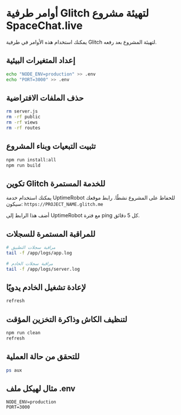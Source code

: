 # أوامر طرفية Glitch لتهيئة مشروع SpaceChat.live

يمكنك استخدام هذه الأوامر في طرفية Glitch لتهيئة المشروع بعد رفعه.

## إعداد المتغيرات البيئية

```bash
echo "NODE_ENV=production" >> .env
echo "PORT=3000" >> .env
```

## حذف الملفات الافتراضية

```bash
rm server.js
rm -rf public
rm -rf views
rm -rf routes
```

## تثبيت التبعيات وبناء المشروع

```bash
npm run install:all
npm run build
```

## تكوين Glitch للخدمة المستمرة

يمكنك استخدام خدمة UptimeRobot للحفاظ على المشروع نشطًا.
رابط موقعك سيكون: `https://PROJECT_NAME.glitch.me`

أضف هذا الرابط إلى UptimeRobot مع فترة ping كل 5 دقائق.

## للمراقبة المستمرة للسجلات

```bash
# مراقبة سجلات التطبيق
tail -f /app/logs/app.log

# مراقبة سجلات الخادم
tail -f /app/logs/server.log
```

## لإعادة تشغيل الخادم يدويًا

```bash
refresh
```

## لتنظيف الكاش وذاكرة التخزين المؤقت

```bash
npm run clean
refresh
```

## للتحقق من حالة العملية

```bash
ps aux
```

## مثال لهيكل ملف .env

```
NODE_ENV=production
PORT=3000
``` 